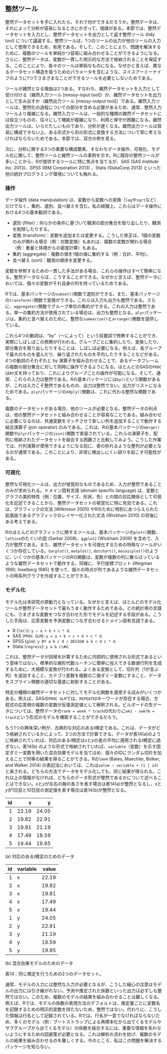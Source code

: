 ## 整然ツール

整然データセットを手に入れたら、それで何ができるだろうか。整然データは、それによって分析が容易になるときにかぎって、価値がある。本節では、整然データセットを入力とし、整然データセットを出力として返す整然ツール (tidy tool) について議論する。整然ツールは、1つのツールの出力が他のツールの入力として使用できるため、有用である。そして、このことにより、問題を解決するために、複数のツールを単純かつ容易に組み合わせることができるようになる。さらに、整然データは、変数が一貫した明示的な方法で格納されることを保証する。このことにより、各々のツールは単純なものになる。なぜかと言えば、異なるデータセット構造を扱うためのパラメータを含むような、スイスアーミーナイフのように1つでさまざまなことができるツールを必要としないためである。

ツールが雑然となる理由は2つある。すなわち、雑然データセットを入力として受け付ける（雑然入力ツール [messy-input tool]）か、雑然データセットを出力として生み出すか（雑然出力ツール [messy-output tool]）である。雑然入力ツールは、整然化の過程についての部分を含める必要があるため、通常、整然入力ツールより複雑になる。雑然入力ツールは、一般的な種類の雑然データセットには役立つものの、往々にして機能が複雑になり、利用と保守が困難になる。雑然出力ツールは、いらだたしいものであり、分析が遅くなる。雑然出力ツールは容易に構成できない上、ある形式から別の形式に変換する方法について常に考えなければならないためである。本節では、双方の例を見る。

次に、分析に関する3つの重要な構成要素、すなわちデータ操作、可視化、モデル化に関して、整然ツールと雑然ツールの事例を示す。Rに既存の整然ツールが多いことから、Rが提供するツールに特に焦点を当てるが、SAS (SAS Institute Inc. 2013)、SPSS (IBM Corporation 2013) 、Stata (StataCorp 2013) といった他の統計プログラミング環境についても触れる。


### 操作

データ操作 (data manipulation) は、変数から変数への変換（`log`や`sqrt`など）だけでなく、集約、選別、並べ替えを含む。私の経験上、これらはデータ操作における4つの基本動詞である。

* 選別 (filter)：何らかの条件に基づいて観測の部分集合を取り出したり、観測を削除したりする。
* 変換 (transform)：変数を追加または変更する。こうした修正は、1個の変数のみが関わる場合（例：対数変換）もあれば、複数の変数が関わる場合（例：重量と体積からの密度計算）もある。
* 集約 (aggregate)：複数の値を1個の値に集約する（例：合計、平均）。
* 並べ替え (sort)：観測の順序を変更する。

変数を参照するための一貫した手法がある場合、これらの操作はすべて簡単になる。整然データならば、こうすることができる。なぜかと言えば、整然データにおいては、個々の変数がそれ自身の列を持っているためである。

Rでは、基本パッケージの`subset()`関数で選別ができる。また、基本パッケージの`transform()`関数で変換ができる。これらは入力も出力も整然である。さらに、`aggregate()`関数でグループ単位の集約ができる。これの入力は整然である。単一の集約方法が使用されている場合は、出力も整然となる。`plyr`パッケージは、集約と並べ替えのために、整然な`summarize()`と`arrange()`関数を提供している。

これら4つの動詞は、“by”（〜によって）という前置詞で修飾することができ、実際にしばしばこの修飾が行われる。グループごとに集約したり、変換したり、部分集合を取り出したりすることは、しばしば必要になる。例えば、各グループで最大のものを選んだり、繰り返されたものを平均したりすることなどがある。4つの動詞のそれぞれと by 演算子を組み合わせることで、あるデータフレームの複数の部分集合に対して同時に操作できるようになる。ほとんどのSASの`PROC`は`BY`文を持っており、これによりグループごとの操作が可能になる。そして、通常、これらの入力は整然である。Rの基本パッケージには`by()`という関数があるが、これは入力こそ整然であるものの、出力は整然でない。出力がリストになるためである。`plyr`パッケージの`ddply()`関数は、これに代わる整然な関数である。

複数のデータセットがある場合、他のツールが必要となる。整然データの利点は、他の整然データセットと組み合わせることが容易なことである。組み合わせに必要になるのは、共通変数をマッチさせて新しい列を追加することで動作する結合演算子 (join operator) のみである。これは、Rの基本パッケージの`merge()`関数や`plyr`パッケージの`join()`関数で実装されている。これらの演算子を、配列に格納されたデータセットを結合する困難さと比較してみよう。こうした作業では、行列演算が使用できるようになる前に、骨の折れるような整列が必要となるのが通常である。このことにより、非常に検出しにくい誤りを起こす可能性がある。


### 可視化

整然な可視化ツールは、出力が視覚的なものであるため、入力が整然であることのみが求められる。ドメイン固有言語 (domain specific language) は、変数とグラフの美的特性（例：位置、サイズ、形状、色）との間の対応関係として可視化を記述できることから、整然データセットの視覚化に特に有効である。これは、グラフィックの文法 (Wilkinson 2005) やRのために特別にあつらえられた拡張版であるグラフィックのレイヤー化された文法 (Wickham 2010) の背後にある考えである。

Rのほとんどのグラフィックに関するツールは、基本パッケージの`plot()`関数、`lattice`のたぐいの図 (Sarkar 2008)、`ggplot2` (Wickham 2009) を含めて、入力が整然である。また、雑然データセットを可視化するための特殊なツールがいくつか存在している。`barplot()`, `matplot()`, `dotchart()`, `mosaicplot()`のように、いくつかの基本パッケージのRの関数は、変数が複数の列に散らばっているような雑然データセットで動作する。同様に、平行座標プロット (Wegman 1990; Inselberg 1985) を使って、個々の時点が列であるような雑然データセットの時系列グラフを作成することができる。


### モデル化

モデル化は本研究の原動力となっている。なぜかと言えば、ほとんどのモデル化ツールが整然データセットで最もうまく動作するためである。どの統計用の言語にも、さまざまな変数をつなぎ合わせた形でモデルを記述する手段がある。こうした手段は、応答変数を予測変数につなぎ合わせるドメイン固有言語である。

* R (`lm()`): `y ~ a + b + c * d`.
* SAS (`PROC GLM`): `y = a + b + c + d + c * d`.
* SPSS (`glm`): `y BY a b c d / DESIGN a b c d c * d`.
* Stata (`regress`): `y a b c\#d`.

これは、整然データが回帰を計算するために内部的に使用される形式であるという意味ではない。標準的な線形代数ルーチンに簡単に投入できる数値行列を生成するために、大規模な変換が行われる。よくある変換として、切片列（1が並ぶ列）を追加すること、カテゴリ変数を複数の二値ダミー変数にすること、データをスプライン関数の適切な基底に射影することがある。

特定の種類の雑然データセットに対してモデル化関数を適用する試みがいくつかある。例えば、SASの`PROC GLM`では、`REPEATED`キーワードが存在する場合、方程式の応答側の複数の変数が反復測定値として解釈される。ビルボードの生データについては、整然データの`rank = week * track`の代わりに`wk1 - xwk76 = track`という形式のモデルを構築することができるだろう。

もう1つの興味深い例が、古典的な対応のある<i>t</i>検定である。これは、データがどう格納されているかによって、2つの方法で計算できる。データが表14(a)のように格納されていれば、対応のある<i>t</i>検定は<i>x</i>と<i>y</i>の差の平均に適用される<i>t</i>検定に過ぎない。表14(b) のような形式で格納されていれば、`variable`（変数）を示す固定ダミー変数を用いた混合効果モデルを当てはめ、個々のIDにランダム切片を加えることで同等の結果を得ることができる。Rの`lme4` (Bates, Maechler, Bolker, and Walker 2014) の表記法においては、これは`value ~ variable + (1 | id)`と表される。どちらの方法でデータをモデル化しても、同じ結果が得られる。これ以上の情報がなければ、どちらのデータ形式が整然であるかについて述べることはできない。<i>x</i>と<i>y</i>が左右の腕の長さを表す場合は表14(a)が整然となるし、<i>x</i>と<i>y</i>が1日目と10日目の測定値を表す場合は表14(b)が整然となる。

|   id|      x|      y|
|----:|------:|------:|
|    1|  22.19|  24.05|
|    2|  19.82|  22.91|
|    3|  19.81|  21.19|
|    4|  17.49|  18.59|
|    5|  19.44|  19.85|

(a) 対応のある<i>t</i>検定のためのデータ

|   id| variable |  value|
|----:|:---------|------:|
|    1| x        |  22.19|
|    2| x        |  19.82|
|    3| x        |  19.81|
|    4| x        |  17.49|
|    5| x        |  19.44|
|    1| y        |  24.05|
|    2| y        |  22.91|
|    3| y        |  21.19|
|    4| y        |  18.59|
|    5| y        |  19.85|

(b) 混合効果モデルのためのデータ

表14：同じ検定を行うための2つのデータセット。

通常、モデルの入力には整然な入力が必要となるが、こうした細心の注意はモデルの出力には引き継がれない。予測や推定された係数といった出力は必ずしも整然ではない。このため、複数のモデルの結果を組み合わせることは難しくなる。例えば、Rでは、モデルの係数の表現方法のデフォルトは、推定量ごとに変数名を記録するための明示的変数を持たないため、整然ではない。代わりに、こうした情報は行名として記録されている。Rでは、行名が一意でなければならないため、多くのモデル（例：ブートストラップによる再標本化から出てくるモデルやサブグループから出てくるモデル）の係数を結合するには、重要な情報を失わないようにするための回避策が必要となる。これは解析の流れを妨げ、複数のモデルの結果を組み合わせるのを難しくする。今のところ、私はこの問題を解決するパッケージを知らない。
